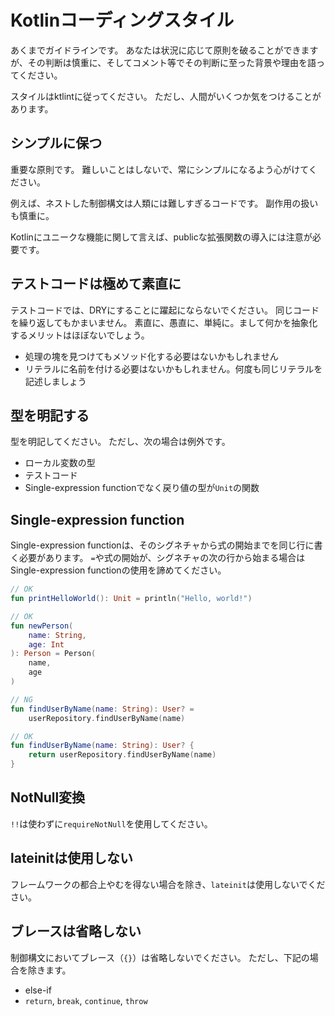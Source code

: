 # Kotlinコーディングスタイル

あくまでガイドラインです。
あなたは状況に応じて原則を破ることができますが、その判断は慎重に、そしてコメント等でその判断に至った背景や理由を語ってください。

スタイルはktlintに従ってください。
ただし、人間がいくつか気をつけることがあります。

## シンプルに保つ

重要な原則です。
難しいことはしないで、常にシンプルになるよう心がけてください。

例えば、ネストした制御構文は人類には難しすぎるコードです。
副作用の扱いも慎重に。

Kotlinにユニークな機能に関して言えば、publicな拡張関数の導入には注意が必要です。

## テストコードは極めて素直に

テストコードでは、DRYにすることに躍起にならないでください。
同じコードを繰り返してもかまいません。
素直に、愚直に、単純に。まして何かを抽象化するメリットはほぼないでしょう。

* 処理の塊を見つけてもメソッド化する必要はないかもしれません
* リテラルに名前を付ける必要はないかもしれません。何度も同じリテラルを記述しましょう

## 型を明記する

型を明記してください。
ただし、次の場合は例外です。

* ローカル変数の型
* テストコード
* Single-expression functionでなく戻り値の型が`Unit`の関数

## Single-expression function

Single-expression functionは、そのシグネチャから式の開始までを同じ行に書く必要があります。
`=`や式の開始が、シグネチャの次の行から始まる場合はSingle-expression functionの使用を諦めてください。

```kotlin
// OK
fun printHelloWorld(): Unit = println("Hello, world!")

// OK
fun newPerson(
    name: String,
    age: Int
): Person = Person(
    name,
    age
)

// NG
fun findUserByName(name: String): User? =
    userRepository.findUserByName(name)

// OK
fun findUserByName(name: String): User? {
    return userRepository.findUserByName(name)
}
```

## NotNull変換

`!!`は使わずに`requireNotNull`を使用してください。

## lateinitは使用しない

フレームワークの都合上やむを得ない場合を除き、`lateinit`は使用しないでください。

## ブレースは省略しない

制御構文においてブレース（`{}`）は省略しないでください。
ただし、下記の場合を除きます。

* else-if
* `return`, `break`, `continue`, `throw`
